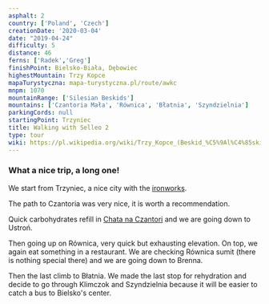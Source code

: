 ```yaml
---
asphalt: 2
country: ['Poland', 'Czech']
creationDate: '2020-03-04'
date: "2019-04-24"
difficulty: 5
distance: 46
ferns: ['Radek','Greg']
finishPoint: Bielsko-Biała, Dębowiec
highestMountain: Trzy Kopce
mapaTurystyczna: mapa-turystyczna.pl/route/awkc
mnpm: 1070
mountainRange: ['Silesian Beskids']
mountains: ['Czantoria Mała', 'Równica', 'Błatnia', 'Szyndzielnia']
parkingCords: null
startingPoint: Trzyniec
title: Walking with Selleo 2
type: tour
wiki: https://pl.wikipedia.org/wiki/Trzy_Kopce_(Beskid_%C5%9Al%C4%85ski)
---
```


### What a nice trip, a long one!

We start from Trzyniec, a nice city with the [ironworks](https://en.wikipedia.org/wiki/T%C5%99inec_Iron_and_Steel_Works).

The path to Czantoria was very nice, it is worth a recommendation.

Quick carbohydrates refill in [Chata na Czantori](https://pl.wikipedia.org/wiki/Schronisko_turystyczne_na_Czantorii) and we are going down to Ustroń.

Then going up on Równica, very quick but exhausting elevation. On top, we again eat something in a restaurant. We are checking Równica sumit (there is nothing special there) and we are going down to Brenna.

Then the last climb to Błatnia. We made the last stop for rehydration and decide to go through Klimczok and Szyndzielnia because it will be easier to catch a bus to Bielsko's center.
